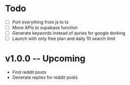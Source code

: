 # Todo
-[ ] Port everything from js to ts
-[ ] Move APIs to supabase function
-[ ] Generate keywords instead of quries for google dorking
-[ ] Launch with only free plan and daily 10 search limit

# v1.0.0 -- Upcoming
* Find reddit posts
* Generate replies for reddit posts